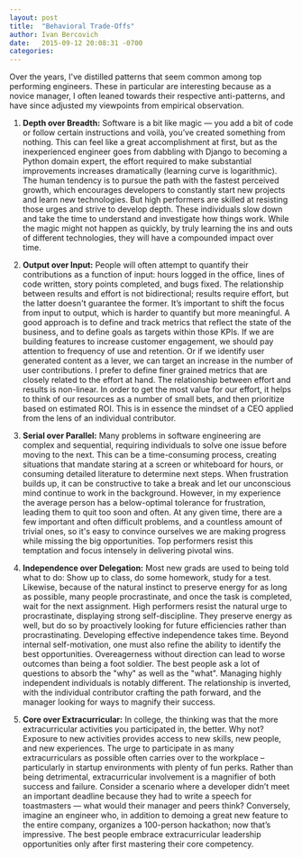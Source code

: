 ```yaml
---
layout: post
title:  "Behavioral Trade-Offs"
author: Ivan Bercovich
date:   2015-09-12 20:08:31 -0700
categories:
---
```

Over the years, I've distilled patterns that seem common among top performing engineers. These in particular are interesting because as a novice manager, I often leaned towards their respective anti-patterns, and have since adjusted my viewpoints from empirical observation.

1. **Depth over Breadth:** Software is a bit like magic — you add a bit of code or follow certain instructions and voilà, you’ve created something from nothing. This can feel like a great accomplishment at first, but as the inexperienced engineer goes from dabbling with Django to becoming a Python domain expert, the effort required to make substantial improvements increases dramatically (learning curve is logarithmic). The human tendency is to pursue the path with the fastest perceived growth, which encourages developers to constantly start new projects and learn new technologies. But high performers are skilled at resisting those urges and strive to develop depth. These individuals slow down and take the time to understand and investigate how things work. While the magic might not happen as quickly, by truly learning the ins and outs of different technologies, they will have a compounded impact over time.

2. **Output over Input:** People will often attempt to quantify their contributions as a function of input: hours logged in the office, lines of code written, story points completed, and bugs fixed. The relationship between results and effort is not bidirectional; results require effort, but the latter doesn't guarantee the former. It’s important to shift the focus from input to output, which is harder to quantify but more meaningful. A good approach is to define and track metrics that reflect the state of the business, and to define goals as targets within those KPIs. If we are building features to increase customer engagement, we should pay attention to frequency of use and retention. Or if we identify user generated content as a lever, we can target an increase in the number of user contributions. I prefer to define finer grained metrics that are closely related to the effort at hand. The relationship between effort and results is non-linear. In order to get the most value for our effort, it helps to think of our resources as a number of small bets, and then prioritize based on estimated ROI. This is in essence the mindset of a CEO applied from the lens of an individual contributor.

3. **Serial over Parallel:** Many problems in software engineering are complex and sequential, requiring individuals to solve one issue before moving to the next. This can be a time-consuming process, creating situations that mandate staring at a screen or whiteboard for hours, or consuming detailed literature to determine next steps. When frustration builds up, it can be constructive to take a break and let our unconscious mind continue to work in the background. However, in my experience the average person has a below-optimal tolerance for frustration, leading them to quit too soon and often. At any given time, there are a few important and often difficult problems, and a countless amount of trivial ones, so it's easy to convince ourselves we are making progress while missing the big opportunities. Top performers resist this temptation and focus intensely in delivering pivotal wins. 

4. **Independence over Delegation:** Most new grads are used to being told what to do: Show up to class, do some homework, study for a test. Likewise, because of the natural instinct to preserve energy for as long as possible, many people procrastinate, and once the task is completed, wait for the next assignment. High performers resist the natural urge to procrastinate, displaying strong self-discipline. They preserve energy as well, but do so by proactively looking for future efficiencies rather than procrastinating. Developing effective independence takes time. Beyond internal self-motivation, one must also refine the ability to identify the best opportunities. Overeagerness without direction can lead to worse outcomes than being a foot soldier. The best people ask a lot of questions to absorb the "why" as well as the "what". Managing highly independent individuals is notably different. The relationship is inverted, with the individual contributor crafting the path forward, and the manager looking for ways to magnify their success.

5. **Core over Extracurricular:** In college, the thinking was that the more extracurricular activities you participated in, the better. Why not? Exposure to new activities provides access to new skills, new people, and new experiences. The urge to participate in as many extracurriculars as possible often carries over to the workplace – particularly in startup environments with plenty of fun perks. Rather than being detrimental, extracurricular involvement is a magnifier of both success and failure. Consider a scenario where a developer didn’t meet an important deadline because they had to write a speech for toastmasters — what would their manager and peers think? Conversely, imagine an engineer who, in addition to demoing a great new feature to the entire company, organizes a 100-person hackathon; now that’s impressive. The best people embrace extracurricular leadership opportunities only after first mastering their core competency.



